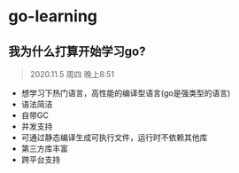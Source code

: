 # go-learning

## 我为什么打算开始学习go?

> 2020.11.5 周四 晚上8:51

- 想学习下热门语言，高性能的编译型语言(go是强类型的语言)
- 语法简洁
- 自带GC
- 并发支持
- 可通过静态编译生成可执行文件，运行时不依赖其他库
- 第三方库丰富
- 跨平台支持












